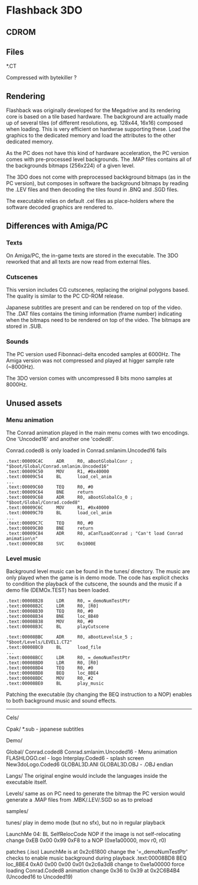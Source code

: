 
# Flashback 3DO

## CDROM

## Files

*.CT

Compressed with bytekiller ?

## Rendering

Flashback was originally developed for the Megadrive and its rendering core is based on
a tile based hardware. The background are actually made up of several tiles (of different
resolutions, eg. 128x44, 16x16) composed when loading. This is very efficient on hardwrae
supporting these. Load the graphics to the dedicated memory and load the attributes to the
other dedicated memory.

As the PC does not have this kind of hardware acceleration, the PC version comes with pre-processed
level backgrounds. The .MAP files contains all of the backgrounds bitmaps (256x224) of a given level.

The 3DO does not come with preprocessed backkground bitmaps (as in the PC version), but composes
in software the background bitmaps by reading the .LEV files and then decoding the tiles found
in .BNQ and .SGD files.

The executable relies on default .cel files as place-holders where the software decoded graphics
are rendered to.

## Differences with Amiga/PC

### Texts

On Amiga/PC, the in-game texts are stored in the executable. The 3DO reworked that and all
texts are now read from external files.

### Cutscenes

This version includes CG cutscenes, replacing the original polygons based.
The quality is similar to the PC CD-ROM release.

Japanese subtitles are present and can be rendered on top of the video.
The .DAT files contains the timing information (frame number) indicating
when the bitmaps need to be rendered on top of the video. The bitmaps are stored in .SUB.

### Sounds

The PC version used Fibonnaci-delta encoded samples at 6000Hz. The Amiga
version was not compressed and played at higger sample rate (~8000Hz).

The 3DO version comes with uncompressed 8 bits mono samples at 8000Hz.

## Unused assets

### Menu animation

The Conrad animation played in the main menu comes with two encodings.
One 'Uncoded16' and another one 'coded8'.

Conrad.coded8 is only loaded in Conrad.smlanim.Uncoded16 fails

```
.text:00009C4C     ADR     R0, aBootGlobalConr ; "$boot/Global/Conrad.smlanim.Uncoded16"
.text:00009C50     MOV     R1, #0x40000
.text:00009C54     BL      load_cel_anim
...
.text:00009C60     TEQ     R0, #0
.text:00009C64     BNE     return
.text:00009C68     ADR     R0, aBootGlobalCo_0 ; "$boot/Global/Conrad.coded8"
.text:00009C6C     MOV     R1, #0x40000
.text:00009C70     BL      load_cel_anim
...
.text:00009C7C     TEQ     R0, #0
.text:00009C80     BNE     return
.text:00009C84     ADR     R0, aCanTLoadConrad ; "Can't load Conrad animation\n"
.text:00009C88     SVC     0x1000E
```

### Level music

Background level music can be found in the tunes/ directory. The music are only played when
the game is in demo mode. The code has explicit checks to condition the playback of the cutscene,
the sounds and the music if a demo file (DEMOx.TEST) has been loaded.

```
.text:00008B28     LDR     R0, =_demoNumTestPtr
.text:00008B2C     LDR     R0, [R0]
.text:00008B30     TEQ     R0, #0
.text:00008B34     BNE     loc_8B40
.text:00008B38     MOV     R0, #0
.text:00008B3C     BL      playCutscene

.text:00008BBC     ADR     R0, aBootLevelsLe_5 ; "$boot/Levels/LEVEL1.CT2"
.text:00008BC0     BL      load_file
...
.text:00008BCC     LDR     R0, =_demoNumTestPtr
.text:00008BD0     LDR     R0, [R0]
.text:00008BD4     TEQ     R0, #0
.text:00008BD8     BEQ     loc_8BE4
.text:00008BDC     MOV     R0, #2
.text:00008BE0     BL      play_music
```

Patching the executable (by changing the BEQ instruction to a NOP) enables to both background
music and sound effects.



---


Cels/

Cpak/
	*.sub - japanese subtitles

Demo/

Global/
	Conrad.coded8
	Conrad.smlanim.Uncoded16 - Menu animation
	FLASHLOGO.cel - logo
	Interplay.Coded6 - splash screen
	New3doLogo.Coded6
	GLOBAL3D.ANI
	GLOBAL3D.OBJ - .OBJ endian

Langs/
	The original engine would include the languages inside the executable itself.

Levels/
	same as on PC
		need to generate the bitmap
			the PC version would generate a .MAP files from .MBK/.LEV/.SGD so as to preload

samples/

tunes/
	play in demo mode (but no sfx), but no in regular playback

LaunchMe
	04: BL SelfRelocCode NOP if the image is not self-relocating
		change 0xEB 0x00 0x99 0xF8 to a NOP (0xe1a00000, mov r0, r0)


patches (.iso)
	LaunchMe is at 0x2c61800
	change the '=_demoNumTestPtr' checks to enable music background during playback
		.text:00008BD8                 BEQ     loc_8BE4
		0xA0 0x00 0x00 0x01
		0x2c6a3d8 change to 0xe1a00000
	force loading Conrad.Coded8 animation
		change 0x36 to 0x39 at 0x2C6B4B4 (Uncoded16 to Uncoded19)

